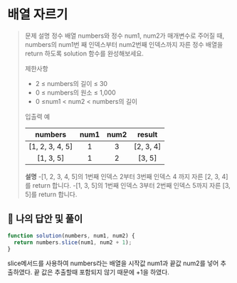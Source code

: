 # 배열 자르기

> 문제 설명
> 정수 배열 numbers와 정수 num1, num2가 매개변수로 주어질 때, numbers의 num1번 째 인덱스부터 num2번째 인덱스까지 자른 정수 배열을 return 하도록 solution 함수를 완성해보세요.
>
> 제한사항
>
> - 2 ≤ numbers의 길이 ≤ 30
> - 0 ≤ numbers의 원소 ≤ 1,000
> - 0 ≤num1 < num2 < numbers의 길이
>
> 입출력 예
>
> |     numbers     | num1 | num2 |  result   |
> | :-------------: | :--: | :--: | :-------: |
> | [1, 2, 3, 4, 5] |  1   |  3   | [2, 3, 4] |
> |    [1, 3, 5]    |  1   |  2   |  [3, 5]   |
>
> **설명** -[1, 2, 3, 4, 5]의 1번째 인덱스 2부터 3번째 인덱스 4 까지 자른 [2, 3, 4]를 return 합니다. -[1, 3, 5]의 1번째 인덱스 3부터 2번째 인덱스 5까지 자른 [3, 5]를 return 합니다.

## 💭 나의 답안 및 풀이

```js
function solution(numbers, num1, num2) {
  return numbers.slice(num1, num2 + 1);
}
```

slice메서드를 사용하여 numbers라는 배열을 시작값 num1과 끝값 num2를 넣어 추출하였다.
끝 값은 추출할때 포함되지 않기 때문에 +1을 하였다.
